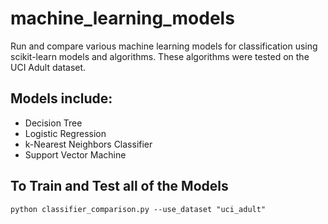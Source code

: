 # machine_learning_models

Run and compare various machine learning models for classification using scikit-learn models and algorithms. These algorithms were tested on the UCI Adult dataset.

## Models include:
- Decision Tree
- Logistic Regression
- k-Nearest Neighbors Classifier
- Support Vector Machine

## To Train and Test all of the Models
```
python classifier_comparison.py --use_dataset "uci_adult"
```
